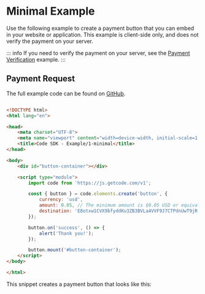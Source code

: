 # Minimal Example

Use the following example to create a payment button that you can embed in your website or application. This example is client-side only, and does not verify the payment on your server. 

::: info
If you need to verify the payment on your server, see the [Payment Verification](./payment-verification) example.
:::

## Payment Request

The full example code can be found on [GitHub](https://github.com/code-payments/code-sdk/tree/main/examples/1-minimal).

```html

<!DOCTYPE html>
<html lang="en">

<head>
    <meta charset="UTF-8">
    <meta name="viewport" content="width=device-width, initial-scale=1.0">
    <title>Code SDK - Example/1-minimal</title>
</head>

<body>
    <div id="button-container"></div>

    <script type="module">
        import code from 'https://js.getcode.com/v1';

        const { button } = code.elements.create('button', {
            currency: 'usd',
            amount: 0.05, // The minimum amount is $0.05 USD or equivalent in other currencies
            destination: 'E8otxw1CVX9bfyddKu3ZB3BVLa4VVF9J7CTPdnUwT9jR',
        });

        button.on('success', () => {
            alert('Thank you!');
        });

        button.mount('#button-container');
    </script>
</body>

</html>

```

This snippet creates a payment button that looks like this:

<div id="button-container"></div>
